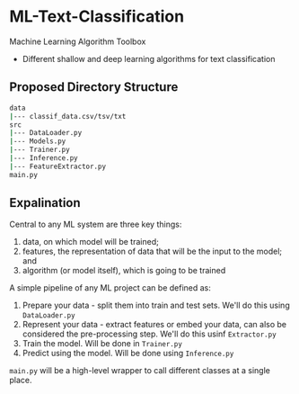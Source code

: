# ML-Text-Classification
Machine Learning Algorithm Toolbox
- Different shallow and deep learning algorithms for text classification

## Proposed Directory Structure

```sh
data
|--- classif_data.csv/tsv/txt
src
|--- DataLoader.py
|--- Models.py
|--- Trainer.py
|--- Inference.py
|--- FeatureExtractor.py
main.py
```

## Expalination

Central to any ML system are three key things: 
1. data, on which model will be trained; 
2. features, the representation of data that will be the input to the model; and 
3. algorithm (or model itself), which is going to be trained

A simple pipeline of any ML project can be defined as:
1. Prepare your data - split them into train and test sets. We'll do this using `DataLoader.py`
2. Represent your data - extract features or embed your data, can also be considered the pre-processing step. We'll do this usinf `Extractor.py`
3. Train the model. Will be done in `Trainer.py`
4. Predict using the model. Will be done using `Inference.py`

`main.py` will be a high-level wrapper to call different classes at a single place.